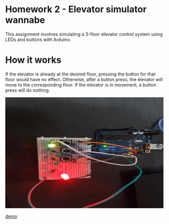 # Homework 2 - Elevator simulator wannabe

This assignment involves simulating a 3-floor elevator control system using LEDs and buttons with Arduino.

# How it works

If the elevator is already at the desired floor, pressing the button for that floor would have no effect. 
Otherwise, after a button press, the elevator will move to the corresponding floor. If the elevator is in movement, a button press will do nothing.

<img src="https://github.com/Radu-Antonio/IntroductionToRobotics/blob/master/homework2/im2.jpeg" alt="image" width="500" height="350"/>

[demo](https://www.youtube.com/shorts/X9_kdsqPf4I)
